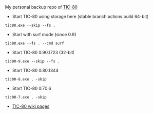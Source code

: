 My personal backup repo of [TIC-80](https://tic80.com/)

* Start TIC-80 using storage here (stable branch actions build 64-bit)

```tic80.exe --skip --fs .```

* Start with surf mode (since 0.9)

```tic80.exe --fs . --cmd surf```

* Start TIC-80 0.90.1723 (32-bit)

```tic80-9.exe --skip --fs .```

* Start TIC-80 0.80.1344

```tic80-8.exe . -skip```

* Start TIC-80 0.70.6

```tic80-7.exe . -skip```

* [TIC-80 wiki pages](https://github.com/nesbox/TIC-80/wiki)
